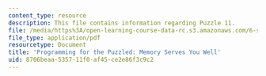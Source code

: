 ```yaml
---
content_type: resource
description: This file contains information regarding Puzzle 11.
file: /media/https%3A/open-learning-course-data-rc.s3.amazonaws.com/6-s095-programming-for-the-puzzled-january-iap-2018/8706beaa535711f0af45ce2e86f3c9c2_MIT6_S095IAP18_Puzzle_11.pdf
file_type: application/pdf
resourcetype: Document
title: 'Programming for the Puzzled: Memory Serves You Well'
uid: 8706beaa-5357-11f0-af45-ce2e86f3c9c2
---
```

